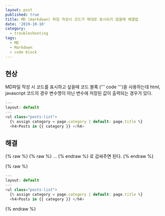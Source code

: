 ```yaml
---
layout: post
published: true
title: MD (markdown) 파일 작성시 코드가 제대로 표시되지 않을때 해결법
date: '2019-10-10'
category:
  - troubleshooting
tags:
  - MD
  - Markdown
  - code block
---
```

## 현상

MD파일 작성 시 코드를 표시하고 싶을때 코드 블록 (''' code ''')을 사용하는데 html, javascript 코드의 경우 변수명이 아닌 변수에 저장된 값이 출력되는 경우가 있다.

```javascript
---
layout: default
---
<ul class="posts-list">  
  {% assign category = page.category | default: page.title %}
  <h4>Posts in {{ category }} </h4>
```  

## 해결

{% raw %}
{% raw %} ... {% endraw %} 로 감싸주면 된다.
{% endraw %}

{% raw %}
```javascript
---
layout: default
---
<ul class="posts-list">  
  {% assign category = page.category | default: page.title %}
  <h4>Posts in {{ category }} </h4>
```
{% endraw %}
